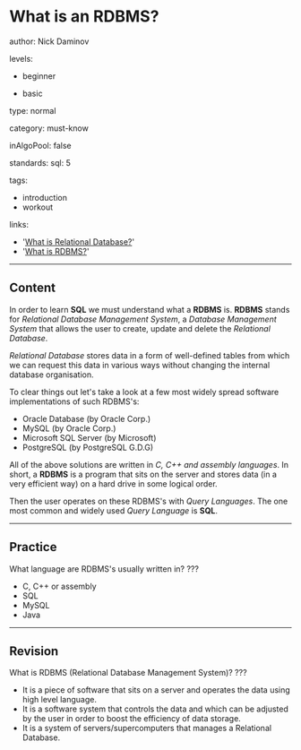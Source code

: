 # What is an RDBMS?
author: Nick Daminov

levels:

  - beginner

  - basic

type: normal

category: must-know

inAlgoPool: false


standards:
  sql: 5

tags:
  - introduction
  - workout


links:

  - '[What is Relational Database?](http://searchsqlserver.techtarget.com/definition/relational-database)'
  - '[What is RDBMS?](http://searchsqlserver.techtarget.com/definition/relational-database-management-system)'

---
## Content

In order to learn **SQL** we must understand what a **RDBMS** is. **RDBMS** stands for *Relational Database Management System*, a *Database Management System* that allows the user to create, update and delete the *Relational Database*.

*Relational Database* stores data in a form of well-defined tables from which we can request this data in various ways without changing the internal database organisation.

To clear things out let's take a look at a few most widely spread software implementations of such RDBMS's:
 - Oracle Database (by Oracle Corp.)
 - MySQL (by Oracle Corp.)
 - Microsoft SQL Server (by Microsoft)
 - PostgreSQL (by PostgreSQL G.D.G)

All of the above solutions are written in *C, C++ and assembly languages*. In short, a **RDBMS** is a program that sits on the server and stores data (in a very efficient way) on a hard drive in some logical order.

Then the user operates on these RDBMS's with *Query Languages*. The one most common and widely used *Query Language* is **SQL**.

---
## Practice

What language are RDBMS's usually written in?
???

* C, C++ or assembly
* SQL
* MySQL
* Java

---
## Revision

What is RDBMS (Relational Database Management System)?
???

* It is a piece of software that sits on a server and operates the data using high level language.
* It is a software system that controls the data and which can be adjusted by the user in order to boost the efficiency of data storage.
* It is a system of servers/supercomputers that manages a Relational Database.